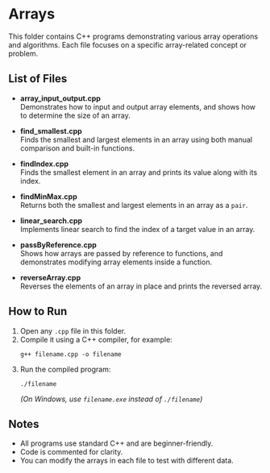 # Arrays 

This folder contains C++ programs demonstrating various array operations and algorithms. Each file focuses on a specific array-related concept or problem.

## List of Files

- **array_input_output.cpp**  
  Demonstrates how to input and output array elements, and shows how to determine the size of an array.

- **find_smallest.cpp**  
  Finds the smallest and largest elements in an array using both manual comparison and built-in functions.

- **findIndex.cpp**  
  Finds the smallest element in an array and prints its value along with its index.

- **findMinMax.cpp**  
  Returns both the smallest and largest elements in an array as a `pair`.

- **linear_search.cpp**  
  Implements linear search to find the index of a target value in an array.

- **passByReference.cpp**  
  Shows how arrays are passed by reference to functions, and demonstrates modifying array elements inside a function.

- **reverseArray.cpp**  
  Reverses the elements of an array in place and prints the reversed array.

## How to Run

1. Open any `.cpp` file in this folder.
2. Compile it using a C++ compiler, for example:
   ```
   g++ filename.cpp -o filename
   ```
3. Run the compiled program:
   ```
   ./filename
   ```
   *(On Windows, use `filename.exe` instead of `./filename`)*

## Notes

- All programs use standard C++ and are beginner-friendly.
- Code is commented for clarity.
- You can modify the arrays in each file to test with different data.